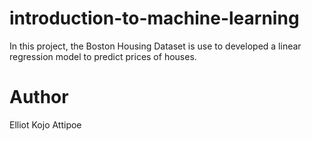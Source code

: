 # introduction-to-machine-learning
In this project, the Boston Housing Dataset is use to developed a linear regression model to predict prices of houses.

# Author
Elliot Kojo Attipoe
